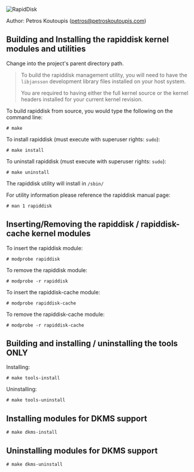 ![RapidDisk](logo.png)

Author: Petros Koutoupis (<petros@petroskoutoupis.com>)

Building and Installing the rapiddisk kernel modules and utilities
------------------------------------------------------------------

Change into the project's parent directory path.

> To build the rapiddisk management utility, you will need to have the
> `libjansson` development library files installed on your host system.
>
> You are required to having either the full kernel source or the kernel
> headers installed for your current kernel revision.

To build rapiddisk from source, you would type the following on the command
line:

```console
# make
```

To install rapiddisk (must execute with superuser rights: `sudo`):

```console
# make install
```

To uninstall rapiddisk (must execute with superuser rights: `sudo`):

```console
# make uninstall
```

The rapiddisk utility will install in `/sbin/`

For utility information please reference the rapiddisk manual page:

```console
# man 1 rapiddisk
```

Inserting/Removing the rapiddisk / rapiddisk-cache kernel modules
-----------------------------------------------------------------

To insert the rapiddisk module:

```console
# modprobe rapiddisk
```

To remove the rapiddisk module:

```console
# modprobe -r rapiddisk
```

To insert the rapiddisk-cache module:

```console
# modprobe rapiddisk-cache
```

To remove the rapiddisk-cache module:

```console
# modprobe -r rapiddisk-cache
```

Building and installing / uninstalling the tools ONLY
-----------------------------------------------------

Installing:

```console
# make tools-install
```

Uninstalling:

```console
# make tools-uninstall
```

Installing modules for DKMS support
-----------------------------------

```console
# make dkms-install
```

Uninstalling modules for DKMS support
-----------------------------------

```console
# make dkms-uninstall
```
